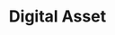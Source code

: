 ---
linkedin: https://linkedin.com/company/digital-asset-holdings-llc
logohandle: digitalasset
sort: digitalasset
title: Digital Asset
twitter: https://x.com/digitalassetcom
website: https://www.digitalasset.com/
youtube: https://youtube.com/channel/UCC-J6MOylzVfXoTDo7aoAUw
---
